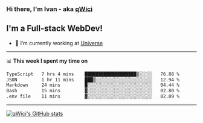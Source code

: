 ### Hi there, I'm Ivan - aka [qWici][website]

## I'm a Full-stack WebDev!
- 🔭 I’m currently working at [Universe][universe]

---

📊 **This week I spent my time on**
<!--START_SECTION:waka-->

```txt
TypeScript   7 hrs 4 mins    ███████████████████▒░░░░░   76.88 %
JSON         1 hr 11 mins    ███▒░░░░░░░░░░░░░░░░░░░░░   12.94 %
Markdown     24 mins         █░░░░░░░░░░░░░░░░░░░░░░░░   04.44 %
Bash         15 mins         ▓░░░░░░░░░░░░░░░░░░░░░░░░   02.80 %
.env file    11 mins         ▓░░░░░░░░░░░░░░░░░░░░░░░░   02.09 %
```

<!--END_SECTION:waka-->

---

[![qWici's GitHub stats](https://github-readme-stats.vercel.app/api?username=qWici)](https://github.com/qWici/github-readme-stats)

[website]: https://devkucher.com
[twitter]: https://twitter.com/KucherDev
[linkedin]: https://www.linkedin.com/in/ivankucher
[universe]: https://universeapps.limited

